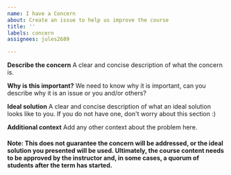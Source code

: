 ```yaml
---
name: I have a Concern
about: Create an issue to help us improve the course
title: ''
labels: concern
assignees: jules2689

---
```


**Describe the concern**
A clear and concise description of what the concern is.

**Why is this important?**
We need to know why it is important, can you describe why it is an issue or you and/or others?

**Ideal solution**
A clear and concise description of what an ideal solution looks like to you. If you do not have one, don't worry about this section :)

**Additional context**
Add any other context about the problem here.

#### Note: This does not guarantee the concern will be addressed, or the ideal solution you presented will be used. Ultimately, the course content needs to be approved by the instructor and, in some cases, a quorum of students after the term has started.
